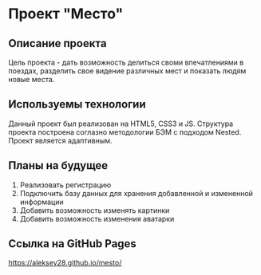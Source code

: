 # Проект "Место"

## Описание проекта
Цель проекта - дать возможность делиться своми впечатлениями в поездах, разделить свое видение различных мест и показать людям новые места.

## Используемы технологии
Данный проект был реализован на HTML5, CSS3 и JS. Структура проекта построена соглазно методологии БЭМ с подходом Nested.
Проект является адаптивным.

## Планы на будущее
1. Реализовать регистрацию
2. Подключить базу данных для хранения добавленной и измененной информации
3. Добавить возможность изменять картинки
4. Добавить возможность изменения аватарки

## Ссылка на GitHub Pages
https://aleksey28.github.io/mesto/
